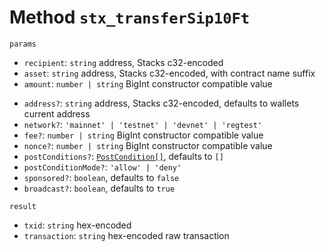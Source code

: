 # Method `stx_transferSip10Ft`

`params`

- `recipient`: `string` address, Stacks c32-encoded
- `asset`: `string` address, Stacks c32-encoded, with contract name suffix
- `amount`: `number | string` BigInt constructor compatible value

* `address?`: `string` address, Stacks c32-encoded, defaults to wallets current address
* `network?`: `'mainnet' | 'testnet' | 'devnet' | 'regtest'`
* `fee?`: `number | string` BigInt constructor compatible value
* `nonce?`: `number | string` BigInt constructor compatible value
* `postConditions?`: [`PostCondition[]`](./representations.md), defaults to `[]`
* `postConditionMode?`: `'allow' | 'deny'`
* `sponsored?`: `boolean`, defaults to `false`
* `broadcast?`: `boolean`, defaults to `true`

`result`

- `txid`: `string` hex-encoded
- `transaction`: `string` hex-encoded raw transaction
